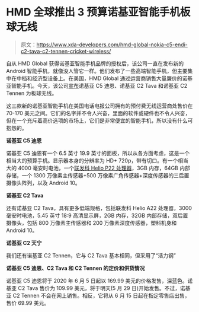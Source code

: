 # HMD 全球推出 3 预算诺基亚智能手机板球无线

> 原文：<https://www.xda-developers.com/hmd-global-nokia-c5-endi-c2-tava-c2-tennen-cricket-wireless/>

自从 HMD Global 获得诺基亚智能手机品牌的授权后，该公司一直在发布新的 Android 智能手机，就像没人管它一样。他们发布了一些高端智能手机，但主要集中在中档和经济型设备上。在美国，HMD Global 通过运营商销售大量廉价的诺基亚智能手机。今天，该公司[宣布](https://www.prnewswire.com/news-releases/nokia-c5-endi-nokia-c2-tava-and-nokia-c2-tennen-with-android-10-now-available-on-cricket-wireless-301067074.html)诺基亚 C5 迪恩、诺基亚 C2 Tava 和诺基亚 C2 Tennen 为板球无线。

这三款新的诺基亚智能手机在美国电话电报公司拥有的预付费无线运营商处售价在 70-170 美元之间。它们的名字并不令人兴奋，里面的软件或硬件也不令人兴奋，但在一个充斥着高价选项的市场上，它们是非常便宜的智能手机，所以没有什么可抱怨的。

**诺基亚 C5 迪恩**

诺基亚 C5 迪恩有一个 6.5 英寸 19.9 英寸的面板，所以从各方面考虑，这是一个相当大的预算手机。显示器本身的分辨率为 HD+ 720p，带有切口。有一个相当大的 4000 毫安时电池，一个[联发科 Helio P22 处理器](https://www.xda-developers.com/mediatek-helio-p22-unveiled-ai-frameworks/)，3GB 内存，64GB 内部存储，一个 1300 万像素主传感器+500 万像素广角传感器+深度传感器的三后置摄像头阵列，以及 Android 10。

**诺基亚 C2 Tava**

还有诺基亚 C2 Tava，具有更多低端规格，包括联发科 Helio A22 处理器，3000 毫安时电池，5.45 英寸 18:9 高清显示屏，2GB 内存，32GB 内部存储，双后置摄像头，包括 800 万像素主传感器和 200 万像素深度传感器，塑料机身和 Android 10。

**诺基亚 C2 天宁**

我们还有诺基亚 C2 Tennen，它与 C2 Tava 基本相同，但采用了“活力钢”

**诺基亚 C5 迪恩、C2 Tava 和 C2 Tennen 的定价和供货情况**

诺基亚 C5 迪恩将于 2020 年 6 月 5 日起以 169.99 美元的价格发售，深蓝色。诺基亚 C2 Tava 售价为 109.99 美元，将于明天(5 月 29 日)开始发售。不过，诺基亚 C2 Tennen 不会在网上销售。相反，它将从 6 月 15 日起在指定零售店出售，售价 69.99 美元。
